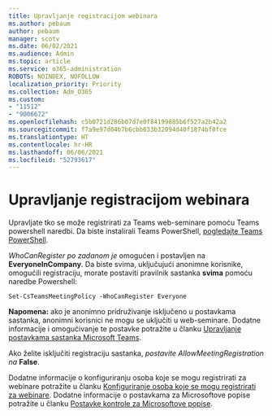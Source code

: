 ```yaml
---
title: Upravljanje registracijom webinara
ms.author: pebaum
author: pebaum
manager: scotv
ms.date: 06/02/2021
ms.audience: Admin
ms.topic: article
ms.service: o365-administration
ROBOTS: NOINDEX, NOFOLLOW
localization_priority: Priority
ms.collection: Adm_O365
ms.custom:
- "11512"
- "9006672"
ms.openlocfilehash: c5b0721d286b07d7e0f84199885b6f527a2b42a2
ms.sourcegitcommit: f7a9e97d04b7b6cbb633b32094d40f1874bf0fce
ms.translationtype: HT
ms.contentlocale: hr-HR
ms.lasthandoff: 06/06/2021
ms.locfileid: "52793617"
---
```

# <a name="manage-webinar-registration"></a>Upravljanje registracijom webinara

Upravljate tko se može registrirati za Teams web-seminare pomoću Teams powershell naredbi. Da biste instalirali Teams PowerShell, [pogledajte Teams PowerShell](/microsoftteams/teams-powershell-install). 

*WhoCanRegister po zadanom je* omogućen i postavljen na **EveryoneInCompany**. Da biste svima, uključujući anonimne korisnike, omogućili registraciju, morate postaviti pravilnik sastanka **svima** pomoću naredbe Powershell:

`Set-CsTeamsMeetingPolicy -WhoCanRegister Everyone`

**Napomena:** ako je anonimno pridruživanje isključeno u postavkama sastanka, anonimni korisnici ne mogu se uključiti u web-seminare. Dodatne informacije i omogućivanje te postavke potražite u članku [Upravljanje postavkama sastanka Microsoft Teams](/microsoftteams/meeting-settings-in-teams).

Ako želite isključiti registraciju sastanka, *postavite AllowMeetingRegistration na* **False**.

Dodatne informacije o konfiguriranju osoba koje se mogu registrirati za webinare potražite u članku [Konfiguriranje osoba koje se mogu registrirati za webinare](/microsoftteams/set-up-webinars?source=docs#configure-who-can-register-for-webinars). Dodatne informacije o postavkama za Microsoftove popise potražite u članku [Postavke kontrole za Microsoftove popise](/sharepoint/control-lists).
